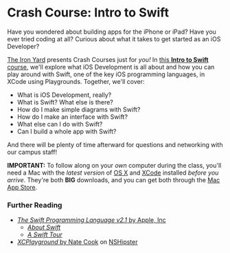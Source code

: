 # Crash Course: Intro to Swift

Have you wondered about building apps for the iPhone or iPad? Have you ever tried coding at all? Curious about what it takes to get started as an iOS Developer?

[The Iron Yard](http://theironyard.com) presents Crash Courses just for _you!_ In [this **Intro to Swift** course](https://github.com/TIY-Raleigh/iOS-Crash-Courses/tree/2016-03-10--intro-to-swift), we'll explore what iOS Development is all about and how you can play around with Swift, one of the key iOS programming languages, in XCode using Playgrounds. Together, we'll cover:

* What is iOS Development, really?
* What is Swift? What else is there?
* How do I make simple diagrams with Swift?
* How do I make an interface with Swift?
* What else can I do with Swift?
* Can I build a whole app with Swift?

And there will be plenty of time afterward for questions and networking with our campus staff!

**IMPORTANT:** To follow along on your _own_ computer during the class, you'll need a Mac with the _latest version_ of [OS X](http://www.apple.com/osx/) and [XCode](https://developer.apple.com/xcode/) installed _before you arrive_. They're both **BIG** downloads, and you can get both through the [Mac App Store](http://www.apple.com/osx/apps/app-store/).

### Further Reading

* [_The Swift Programming Language v2.1_ by Apple, Inc](https://developer.apple.com/library/ios/documentation/Swift/Conceptual/Swift_Programming_Language/)
  * [_About Swift_](https://developer.apple.com/library/ios/documentation/Swift/Conceptual/Swift_Programming_Language/index.html)
  * [_A Swift Tour_](https://developer.apple.com/library/ios/documentation/Swift/Conceptual/Swift_Programming_Language/GuidedTour.html)
* [_XCPlayground_ by Nate Cook](http://nshipster.com/xcplayground/) on [NSHipster](http://nshipster.com)
